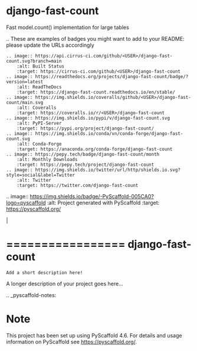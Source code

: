 # django-fast-count
Fast model.count() implementation for large tables

.. These are examples of badges you might want to add to your README:
   please update the URLs accordingly

    .. image:: https://api.cirrus-ci.com/github/<USER>/django-fast-count.svg?branch=main
        :alt: Built Status
        :target: https://cirrus-ci.com/github/<USER>/django-fast-count
    .. image:: https://readthedocs.org/projects/django-fast-count/badge/?version=latest
        :alt: ReadTheDocs
        :target: https://django-fast-count.readthedocs.io/en/stable/
    .. image:: https://img.shields.io/coveralls/github/<USER>/django-fast-count/main.svg
        :alt: Coveralls
        :target: https://coveralls.io/r/<USER>/django-fast-count
    .. image:: https://img.shields.io/pypi/v/django-fast-count.svg
        :alt: PyPI-Server
        :target: https://pypi.org/project/django-fast-count/
    .. image:: https://img.shields.io/conda/vn/conda-forge/django-fast-count.svg
        :alt: Conda-Forge
        :target: https://anaconda.org/conda-forge/django-fast-count
    .. image:: https://pepy.tech/badge/django-fast-count/month
        :alt: Monthly Downloads
        :target: https://pepy.tech/project/django-fast-count
    .. image:: https://img.shields.io/twitter/url/http/shields.io.svg?style=social&label=Twitter
        :alt: Twitter
        :target: https://twitter.com/django-fast-count

.. image:: https://img.shields.io/badge/-PyScaffold-005CA0?logo=pyscaffold
    :alt: Project generated with PyScaffold
    :target: https://pyscaffold.org/

|

=================
django-fast-count
=================


    Add a short description here!


A longer description of your project goes here...


.. _pyscaffold-notes:

Note
====

This project has been set up using PyScaffold 4.6. For details and usage
information on PyScaffold see https://pyscaffold.org/.
